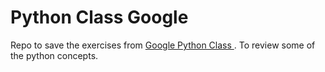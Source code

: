 # Python Class Google
Repo to save the exercises from <a href="https://developers.google.com/edu/python/"> Google Python Class </a>. To review some of the python concepts.
